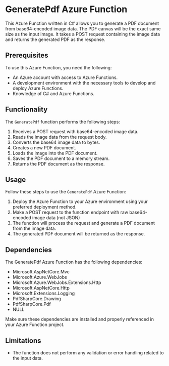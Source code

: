# GeneratePdf Azure Function

This Azure Function written in C# allows you to generate a PDF document from base64-encoded image data. The PDF canvas will be the exact same size as the input image. It takes a POST request containing the image data and returns the generated PDF as the response.

## Prerequisites

To use this Azure Function, you need the following:

- An Azure account with access to Azure Functions.
- A development environment with the necessary tools to develop and deploy Azure Functions.
- Knowledge of C# and Azure Functions.

## Functionality

The `GeneratePdf` function performs the following steps:

1. Receives a POST request with base64-encoded image data.
2. Reads the image data from the request body.
3. Converts the base64 image data to bytes.
4. Creates a new PDF document.
5. Loads the image into the PDF document.
6. Saves the PDF document to a memory stream.
7. Returns the PDF document as the response.

## Usage

Follow these steps to use the `GeneratePdf` Azure Function:

1. Deploy the Azure Function to your Azure environment using your preferred deployment method.
2. Make a POST request to the function endpoint with raw base64-encoded image data (not JSON)
3. The function will process the request and generate a PDF document from the image data.
4. The generated PDF document will be returned as the response.

## Dependencies

The GeneratePdf Azure Function has the following dependencies:

- Microsoft.AspNetCore.Mvc
- Microsoft.Azure.WebJobs
- Microsoft.Azure.WebJobs.Extensions.Http
- Microsoft.AspNetCore.Http
- Microsoft.Extensions.Logging
- PdfSharpCore.Drawing
- PdfSharpCore.Pdf
- NULL

Make sure these dependencies are installed and properly referenced in your Azure Function project.

## Limitations
- The function does not perform any validation or error handling related to the input data.
